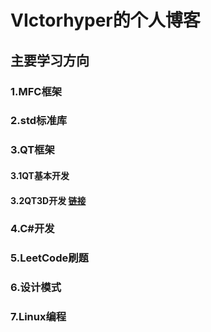 # VIctorhyper的个人博客
## 主要学习方向
### 1.MFC框架
### 2.std标准库
### 3.QT框架
#### 3.1QT基本开发
#### 3.2QT3D开发 [链接](https://victorhyper.github.io/2022/06/14/QT3D.html)
### 4.C#开发
### 5.LeetCode刷题
### 6.设计模式
### 7.Linux编程
